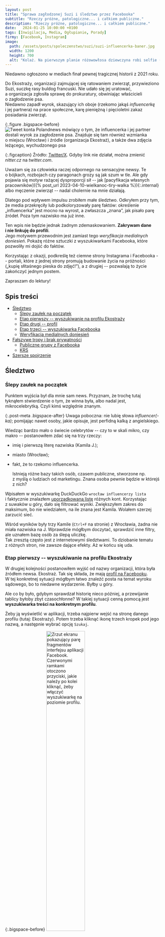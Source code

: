 ```yaml
---
layout: post
title: "Sprawa zagłodzonej Suzi i śledztwo przez Facebooka"
subtitle: "Rzeczy próżne, patologiczne... i całkiem publiczne."
description: "Rzeczy próżne, patologiczne... i całkiem publiczne."
date:   2024-01-25 10:00:00 +0100
tags: [Inwigilacja, Media, Ogłupianie, Porady]
firmy: [Facebook, Instagram]
image:
  path: /assets/posts/spoleczenstwo/suzi/suzi-influencerka-baner.jpg
  width: 1200
  height: 700
  alt: "Kolaż. Na pierwszym planie różowowłosa dziewczyna robi selfie (to facebookowa naklejka od Birdman Inc.). W tle widać nagrobek, a na nim zdjęcie buldożka francuskiego."
---
```



Niedawno ogłoszono w&nbsp;mediach finał pewnej tragicznej historii z&nbsp;2021 roku.

Do Ekostraży, organizacji zajmującej się ratowaniem zwierząt, przywieziono Suzi, suczkę rasy buldog francuski. Nie udało się jej uratować, a&nbsp;organizacja zgłosiła sprawę do prokuratury, obwiniając właścicieli o&nbsp;zagłodzenie psa.  
Niedawno zapadł wyrok, skazujący ich oboje (rzekomo jakąś *influencerkę* i&nbsp;jej partnera) na prace społeczne, karę pieniężną i&nbsp;pięcioletni zakaz posiadania zwierząt.

{:.figure .bigspace-before}
<img src="/assets/posts/spoleczenstwo/suzi/polandnews-suzi-doniesienie.jpg" alt="Tweet konta Polandnews mówiący o&nbsp;tym, że influencerka i&nbsp;jej partner dostali wyrok za zagłodzenie psa. Znajduje się tam również wzmianka o&nbsp;miejscu (Wrocław) i&nbsp;źródle (organizacja Ekostraż), a&nbsp;także dwa zdjęcia leżącego, wychudzonego psa"/>

{:.figcaption}
Źródło: [Twitter/X](https://nitter.cz/thepolandnews_/status/1749113898815414714#m). Gdyby link nie działał, można zmienić *nitter.cz* na *twitter.com*.

Uważam się za człowieka raczej odpornego na sensacyjne newsy. Te o&nbsp;bójkach, rozbojach czy paragonach grozy są jak szum w&nbsp;tle. Ale gdy pojawia się motyw rażącej dysproporcji sił -- jak [pacyfikacja własnych pracowników]({% post_url 2023-04-10-wielkanoc-tiry-walka %}){:.internal} albo męczenie zwierząt -- nadal cholernie na mnie działają.

Dlatego pod wpływem impulsu zrobiłem małe śledztwo. Odkryłem przy tym, że media przekręciły lub podkoloryzowały parę faktów: określenie „influencerka” jest mocno na wyrost, a&nbsp;zwłaszcza „znana”, jak pisało parę źródeł. Poza tym nazwisko ma już inne.

Ten wpis nie będzie jednak żadnym zdemaskowaniem. **Zakrywam dane i&nbsp;nie linkuję do profili**.  
Jego motywem przewodnim jest zamiast tego *weryfikacja medialnych doniesień*. Pokażę różne sztuczki z&nbsp;wyszukiwarkami Facebooka, które pozwoliły mi dojść do faktów.

Korzystając z&nbsp;okazji, podkreślę też ciemne strony Instagrama i&nbsp;Facebooka -- portali, które z&nbsp;jednej strony promują budowanie życia na próżności („kupię słitaśnego pieska do zdjęć!”), a&nbsp;z drugiej -- pozwalają to życie zakończyć jednym postem.

Zapraszam do lektury!

## Spis treści

* [Śledztwo](#śledztwo)
  * [Ślepy zaułek na początek](#ślepy-zaułek-na-początek)
  * [Etap pierwszy -- wyszukiwanie na profilu Ekostraży](#etap-pierwszy--wyszukiwanie-na-profilu-ekostraży)
  * [Etap drugi -- profil](#etap-drugi--profil)
  * [Etap trzeci -- wyszukiwarka Facebooka](#etap-trzeci--wyszukiwarka-facebooka)
  * [Weryfikacja medialnych doniesień](#weryfikacja-medialnych-doniesień)
* [Fałszywe tropy i&nbsp;brak prywatności](#fałszywe-tropy-ibrak-prywatności)
  * [Publiczne grupy z&nbsp;Facebooka](#publiczne-grupy-zfacebooka)
  * [KRS](#krs)
* [Szersze spojrzenie](#szersze-spojrzenie)

## Śledztwo

### Ślepy zaułek na początek

Punktem wyjścia był dla mnie sam news. Przyznam, że trochę tutaj łyknąłem stwierdzenie o&nbsp;tym, że winna była, albo nadal jest, mikrocelebrytką. Czyli kimś względnie znanym.

{:.post-meta .bigspace-after}
Uwaga poboczna: nie lubię słowa *influencer(-ka)*; pomijając nawet osoby, jakie opisuje, jest perfidną kalką z&nbsp;angielskiego.

Wiedząc bardzo mało o&nbsp;świecie celebrytów -- czy to w&nbsp;skali mikro, czy makro -- postanowiłem zdać się na trzy rzeczy:

* imię i&nbsp;pierwszą literę nazwiska (Kamila J.);
* miasto (Wrocław);
* fakt, że to rzekomo influencerka.

  Istnieją różne bazy takich osób, czasem publiczne, stworzone np. z&nbsp;myślą o&nbsp;ludziach od marketingu. Znana osoba pewnie będzie w&nbsp;którejś z&nbsp;nich?

Wpisałem w&nbsp;wyszukiwarkę DuckDuckGo `wrocław influencerzy lista` i&nbsp;faktycznie znalazłem [uporządkowaną listę](https://www.kokohash.com/influencerzy.html) różnych kont. Korzystając z&nbsp;suwaków u&nbsp;góry, dało się filtrować wyniki. Zwiększyłem zakres do maksimum, bo nie wiedziałem, na ile znana jest Kamila. Wolałem szerzej zarzucić sieć.

Wśród wyników były trzy Kamile (`Ctrl+F` na stronie) z&nbsp;Wrocławia, żadna nie miała nazwiska na J. Wprawdzie mógłbym doczytać, sprawdzić inne filtry, ale uznałem bazę osób za ślepą uliczkę.  
Tak zresztą często jest z&nbsp;internetowymi śledztwami. To dziobanie tematu z&nbsp;różnych stron, nie zawsze dające efekty. Aż w&nbsp;końcu się uda.

### Etap pierwszy -- wyszukiwanie na profilu Ekostraży

W drugiej kolejności postanowiłem wyjść od nazwy organizacji, która była źródłem newsa. Ekostraż. Tak się składa, że mają [profil na Facebooku](https://pl-pl.facebook.com/EKOSTRAZ/).  
W tej konkretnej sytuacji mógłbym łatwo znaleźć posta na temat wyroku sądowego, bo to niedawne wydarzenie. Byłby u&nbsp;góry.

Ale co by było, gdybym sprawdzał historię nieco później, a&nbsp;przewijanie tablicy byłoby zbyt czasochłonne? W&nbsp;takiej sytuacji cenną pomocą jest **wyszukiwarka treści na konkretnym profilu**.

Żeby ją wyświetlić w&nbsp;aplikacji, trzeba najpierw wejść na stronę danego profilu (tutaj: Ekostraży). Potem trzeba kliknąć ikonę trzech kropek pod jego nazwą, a&nbsp;następnie wybrać opcję `Szukaj`.

{:.bigspace-before}
<img src="/assets/posts/spoleczenstwo/suzi/fb-wyszukiwarka-na-profilu.jpg" alt="Zrzut ekranu pokazujący parę fragmentów interfejsu aplikacji Facebook. Czerwonymi ramkami otoczono przyciski, jakie należy po kolei kliknąć, żeby włączyć wyszukiwarkę na poziomie profilu." width="50%"/>

{:.figcaption .bigspace-after}
Screeny z&nbsp;aplikacji mobilnej, ale na komputerze jest podobnie.

Wadą tej wyszukiwarki jest to, że patrzy również na treść komentarzy i&nbsp;nie pozwala w&nbsp;żaden sposób ich odsiewać.  
Gdybym szukał popularnego imienia (jak Kamila) na tym dość popularnym profilu, to zapewne by zwróciło większość postów, jakie kiedykolwiek tam dodano -- bo nawet jeśli właściciele nie użyli imienia w&nbsp;poście, to zapewne trafiła się jakaś Kamila w&nbsp;komentarzach.

Dlatego **warto wpisywać słowa rzadsze**, które raczej nie wystąpią w&nbsp;wielu postach. I&nbsp;miałem coś takiego -- imię psa, `Suzi`. Rasę: `buldożek`.

Po kolei wpisałem je w&nbsp;wyszukiwarkę. I&nbsp;bingo! Wyskoczył nie tylko post Ekostraży [na temat wyroku](https://www.facebook.com/EKOSTRAZ/posts/932804571630480/), ale też kilka dawniejszych, ze stycznia i&nbsp;lutego 2021&nbsp;roku, gdy zgłosili całą sprawę.

Można tam znaleźć między innymi list jednego z&nbsp;rodziców dziewczyny, naciskającego na portal, żeby usunęli wpisy. List mówi, że pies miał zapalenie płuc i&nbsp;nie chciał jeść. To akurat ma potwierdzenie w&nbsp;opisach samej Ekostraży. Ale nie zmienia faktu, że zaniedbanie było tragiczne (co zresztą potwierdza treść wyroku sądowego).

W poście na temat wyroku nazwiska są zamazane, ale po samej długości można zauważyć, że Kamila ma około dwa razy dłuższe nazwisko niż druga oskarżona osoba, jej partner Rafał.

Komentarze pod nowszym postem oraz newsem z&nbsp;Twittera (z&nbsp;początku wpisu) to głównie pytania oburzonych ludzi, bez konkretnych danych. Gdzieś mignie co najwyżej wzmianka, że dziewczyna już jakiś czasu temu wyjechała na zachód.

A czy możliwe, że w&nbsp;komentarzach pod postami Ekostraży z&nbsp;2021 roku ktoś wrzucił nazwisko Kamili, a&nbsp;nawet cenniejszą informację, jak link do profilu? Nie mogę tego potwierdzić, ale niewykluczone :wink:

### Etap drugi -- profil

Nazwałem link do profilu „nawet cenniejszą informacją” niż komplet złożony z&nbsp;imienia i&nbsp;nazwiska. Dlaczego? Bo **link do profilu to unikalny identyfikator, niezależny od aktualnej nazwy użytkownika**.

Przykład: ktoś może się nazywać Rafał Kowalski. Po jakiejś aferce ze swoim udziałem zmienia nazwę konta na Gall Anonim.  
Ale link do jego profilu nadal będzie wyglądał jak wcześniej:

<pre class="black-bg mono">
https://facebook.com/rafal.kowalski.jakies_liczby
</pre>

Po kliknięciu wyświetli się aktualny profil, czyli już Gall Anonim. Zmiana nazwy nie uchroniła go przed znalezieniem.

Tak było też w&nbsp;tym przypadku. Po kliknięciu w&nbsp;link ukazała się nie Kamila J., tylko **Kamila G**. Sugerowałoby to, że **dziewczyna zmieniła nazwisko od czasu oskarżenia, a&nbsp;media podały nieaktualną informację**. Ale nie zmieniała swojego linku do konta, więc nadal prowadzi do niej.

Parę informacji z&nbsp;profilu pokrywało się z tymi od Ekostraży:

* to dziewczyna z&nbsp;Wrocławia,
* jej nowe nazwisko jest krótsze od poprzedniego. Długością mogłoby pasować do zamazanego nazwiska drugiego sprawcy, jej partnera.

Zdjęcia profilowego nie ma, informacji na tablicy brak (poza jakimiś najstarszymi bzdetami dodanymi przez aplikacje zewnętrzne). Ale w&nbsp;internecie nic nie ginie, a&nbsp;zdjęcia pływały w&nbsp;jakiejś sekcji komentarzy.

{:.figure .bigspace}
<img src="/assets/posts/spoleczenstwo/suzi/zdjecia-kompilacja.jpg" alt="Zbiór czterech zdjęć wrzuconych przez jakąś użytkowniczkę. Jedno z&nbsp;nich pokazuje psa, jeszcze gdy żył, z&nbsp;czarną wstęgą w&nbsp;rogu. Pozostałe trzy zdjęcia pokazują Kamilę J. pozującą do zdjęć. Oczy i&nbsp;inne dane osobowe zostały tu zakryte czarnymi kwadratami." width="80%"/>

Nowe odkrycie sugeruje, że media po prostu kopiowały treść wyroku, nie cytując aktualnych danych.

Warto jednak zachować sceptycyzm. Czy możliwe, że dziewczyna zmieniła nazwę konta na jakąś losową, ale nie szła za tym zmiana nazwiska?  
Albo: czy możliwe, że to nie ta osoba? Że ktoś kiedyś podrzucił jeden profil, a&nbsp;wszyscy inni to łyknęli? 

### Etap trzeci -- wyszukiwarka Facebooka

Po wygrzebaniu z&nbsp;profilu Ekostraży (potencjalnego) imienia i&nbsp;nazwiska, mogłem ich poszukać w&nbsp;wyszukiwarce „globalnej” Facebooka. Obejmuje ona wszystkie profile, grupy i&nbsp;posty w&nbsp;obrębie ich serwisu.

Aby ją wyświetlić, wystarczy wejść na stronę główną Facebooka i&nbsp;kliknąć w&nbsp;ikonę lupy w&nbsp;górnym rogu. Klikając przyciski pod spodem, można zawężać wyniki do wybranych kategorii. Osobiście patrzyłem pod tagami `Wszystkie` i&nbsp;`Posty`.

{% include info.html
type="Heheszki"
text="Odruchowo wzrok, zamiast ikony lupy, może przyciągnąć pole tekstowe w&nbsp;górnej części interfejsu... Tyle że ono jest od wrzucania treści na profil, a&nbsp;nie wyszukiwania.  
[„Dziadku, to nie tu się wpisuje”](https://wykop.pl/wpis/40229015/dziadku-to-nie-tu-sie-wpisuje-%CA%96-%CA%96-%CA%96-pdk-zawszes)."
%}

W tym miejscu przedstawiam parę zadziwiających zachowań Facebooka.

Po pierwsze: po wpisaniu `Kamila J...` (oczywiście wpisywałem tu *pełne* nazwisko) samo podsunęło mi aktualny profil, z&nbsp;nazwiskiem zmienionym.

{:.figure .bigspace}
<img src="/assets/posts/spoleczenstwo/suzi/fb-wyszukiwarka-glowna.jpg" alt="Zrzut ekranu pokazujący wyniki wyzukiwania na Facebooka. W&nbsp;górnej części widać wyszukiwarkę i&nbsp;wpisane tam imię i&nbsp;nazwisko (częściowo zakryte). Pod spodem widać proponowany profil należący do dziewczyny o&nbsp;innym nazwisku."  width="50%"/>

Mocny dowód na to, że **wyszukiwarka uwzględnia identyfikator profilu, obecny w&nbsp;linku do niego**. Tylko tam pozostało dawne nazwisko Kamili.

Wniosek: nawet gdyby nikt nie dodał bezpośrednich linków do profilu, sama znajomość starego nazwiska pozwoliłaby szybko znaleźć nowe konto.

{:.post-meta .bigspace-after}
Chyba że to tylko mnie się wyświetla, z&nbsp;uwagi na wcześniejsze odwiedzenie jej profilu.

Jeśli ktoś [zmieni link do swojego konta](https://pl-pl.facebook.com/help/203523569682738?helpref=faq_content) przez ustawienia lub ma nowsze konto, a&nbsp;zatem ciąg liczb zamiast imienia i&nbsp;nazwiska, to *raczej* nie pojawi się w&nbsp;wyszukiwarce. Sprawdziłem na przykładzie paru znajomych.

Po drugie: kiedy poszukałem z&nbsp;kolei pod hasłem `Kamila G...`, to wyskakiwały mi posty pełne oburzenia, napisane świeżo po aferze z&nbsp;2021 roku, z&nbsp;linkiem do konta.

Sęk w&nbsp;tym, że w&nbsp;ich treści było jedynie stare nazwisko, a&nbsp;nie to szukane. Co więcej, w&nbsp;przypadku szukania po *starym* nazwisku -- obecnym przecież w&nbsp;tekście -- żaden z&nbsp;tych postów się nie pojawiał.

{:.figure .bigspace}
<img src="/assets/posts/spoleczenstwo/suzi/stare-nazwisko-udostepnienie.jpg" alt="Zrzut ekranu pokazujący post mówiący, że Kamila niżej już upaść nie może. Jest tam oznaczone jej konto, ale nazwa użytkownika zawiera stare nazwisko" width="50%"/>

Wnioski mam dwa:

1. Kiedy w&nbsp;postach pojawiają się oznaczenia kont (linki do nich, ukryte pod nazwą konta), to **Facebook nie patrzy na słowa odpowiadające linkowi, tylko na sam link**.
2. Wyszukiwarka automatycznie wykonuje przejście `szukana nazwa → linki do kont o takiej nazwie → posty zawierające te linki`.

Po trzecie: wyszukanie pod hasłem `Kamila G...` wyświetliło również wydarzenie z&nbsp;życia -- ślub z&nbsp;Rafałem G. Przez jakiś dziwny splot ustawień **było ukryte na tablicy dziewczyny, ale widoczne w&nbsp;wyszukiwarce**.

{:.figure .bigspace}
<img src="/assets/posts/spoleczenstwo/suzi/kamila-g-slub.jpg" alt="Zrzut ekranu pokazujący infomację o&nbsp;tym, że w&nbsp;2022 roku Kamila wzięła ślub z&nbsp;Rafałem G."  width="50%"/>

Klikając w&nbsp;link do profilu, mogłem potwierdzić, że istotnie prowadzi do tej samej Kamili, która została wcześniej oskarżona w&nbsp;komentarzach. Do tego imię męża pokrywa się z imieniem oskarżonego partnera. Zgadza się również długość nazwisk. I&nbsp;data -- zmiana nazwiska w&nbsp;2022 roku, po dacie oskarżenia, ale przed publikacją wyroku.

Dalej już nie szukałem, bo miałem mocne dowody.

### Weryfikacja medialnych doniesień

Wszystkie znalezione przez mnie informacje sugerują, że Kamila J. od buldożki Suzi jest od dłuższego czasu Kamilą G. Oznaczałoby to, że **Ekostraż i&nbsp;media jedynie zacytowali wyrok, nie aktualizując informacji**.

Kolejnym przekłamaniem może być nazywanie dziewczyny influencerką. Chyba że spojrzy się na to słowo luźno, podpinając tu każdą osobę, która coś zarobi na reklamach w&nbsp;social mediach.

Jeszcze większym przekłamaniem byłoby mówienie o&nbsp;*znanej* influencerce.  
Poszukałem dawnego nicka w&nbsp;archiwach internetowych, zaś imienia na Twitterze i&nbsp;w wyszukiwarkach. Nie zauważyłem żadnych wzmianek innych niż te związane z&nbsp;aferą. Nikim znanym raczej nie była.

Być może miała ambicje na bycie sławną. Miał być blichtr i&nbsp;lans, francuski piesek. Ale po aferce w&nbsp;2021 roku to rypło. Został brak rozpoznawalności, zapewne praca fizyczna za granicą. A&nbsp;od paru dni również prace społeczne do odbębnienia.

Jeśli ktoś zobaczył medialne nagłówki i&nbsp;się wkurzył, że znów komuś sławnemu uchodzą na sucho nieludzkie rzeczy, to spieszę uspokoić :slightly_smiling_face: Ta historia była nieco inna.

Oburzenie na przywileje i&nbsp;układziki to dobra rzecz. Ale proponuję je przekierować z&nbsp;tej sprawy na inne, takie jak ta dotycząca [rodziny zabitej na drodze A1](https://businessinsider.com.pl/wiadomosci/kim-jest-sebastian-m-czasem-widac-go-bylo-w-tym-aucie/j1jt7mz).

## Fałszywe tropy i&nbsp;brak prywatności

Podczas poszukiwań -- zwłaszcza w&nbsp;stanie wzburzenia, gdy trwa głośna afera -- łatwo dać się nabrać i&nbsp;wskazać niewinną osobę.  
Gniew tłumu rzadko jest precyzyjnym snajperskim strzałem. To raczej wystrzały ze śrutówki. Duży rozrzut i&nbsp;trafianie w&nbsp;postronne cele.

W tym przypadku też dałoby się trafić, w&nbsp;różnych miejscach, na kobiety pasujące do szukanego wzorca. Problem w&nbsp;tym, że byłyby to błędne tropy i&nbsp;niewinne osoby.

### Publiczne grupy z&nbsp;Facebooka

W tej części pokażę, jak wrażliwe rzeczy na temat osób postronnych wyświetliła w&nbsp;jednym miejscu wyszukiwarka Facebooka, kiedy szukałem pod hasłami `Kamila G...` i&nbsp;`Kamila J...`.  
**Nie odbijałem na niczyje profile, wszystko pokazała sama wyszukiwarka postów**. Znajdująca często te dodane na grupach publicznych.

{% include info.html
type="Ciekawostka"
text="Właściciele niektórych grup na Facebooku mają taki dziwny zwyczaj, że oznaczają w&nbsp;postach osoby, które niedawno dołączyły do grupy.  
W ten sposób, jeśli grupa jest publiczna, **nawet ludzie nieaktywni na grupie, bierni czytelnicy, wyskoczą w&nbsp;ogólnej wyszukiwarce** po wpisaniu ich nazwisk.  
Dla ilustracji -- jakiś losowy post, w&nbsp;który się nie wczytywałem."
trailer="<p class='figure'><img src='/assets/posts/spoleczenstwo/suzi/fb-grupa-publiczna-oznaczenie.jpg' alt='Screen fragmentu posta z&nbsp;Facebooka, witającego w&nbsp;grupie nowych członków. Poniżej znajduje się lista nazw użytkownikow, z&nbsp;których każda jest jednocześnie linkiem do profilu.' width='70%'/></p>"
%}

Jeden z&nbsp;fałszywych tropów to dziewczyna, która również jest z&nbsp;okolic Wrocławia... I, co więcej, również pisała publicznie o&nbsp;swoim buldogu francuskim.

W wyszukiwarce wyskakują posty witające ją w&nbsp;różnych grupach tematycznych, poświęconych m.in. rozwojowi, językowi hiszpańskiemu... Albo, pod koniec zeszłego roku, w&nbsp;grupie „Odzyskaj dobre życie po rozstaniu”. 

Wyszukiwarka podrzuciła też posty związane z&nbsp;niewinną kobietą ze Śląska. Również z&nbsp;domyślnym obrazkiem profilowym, jak Kamila z&nbsp;Wrocławia. Jedynym sposobem na ich rozróżnienie byłoby patrzenie, do jakiego profilu prowadzą linki.

Ta osoba była bardzo aktywna na grupach publicznych, zadawała liczne pytania. Jednego dnia pisze na jednej publicznej grupie, że niebawem ma ślub, a&nbsp;jest w&nbsp;siódmym miesiącu i&nbsp;się stresuje. Na innej grupce -- wedle chronologii parę tygodni po tym ślubie -- prosi kogoś o&nbsp;anonimową poradę w kwestii związku.

Ludzie mogą być przekonani, że grupy dają jakąś prywatność, że tylko inni uczestnicy zobaczą posty. Jest inaczej. **Wszystkie te (czasem wrażliwe) informacje są publicznie widoczne**.

### KRS

Innym ślepym zaułkiem był Krajowy Rejestr Sądowy. Nim przeszedłem do ogólnej wyszukiwarki Facebooka, zerknąłem też do swojej bazy firm wpisanych do KRS-u (czyli w&nbsp;uproszczeniu: większych niż jednoosobowe działalności).  
Pod hasłem `Kamila G...` wyskoczyły dwie osoby z&nbsp;dwóch różnych firm.

{:.post-meta .bigspace-after}
Sprawdziłem to na etapie, gdy jeszcze wierzyłem medialnym doniesieniom o&nbsp;*znanej* influencerce. Takie osoby zakładają czasem własne spółki.

W KRS-ie znajdują się również numery PESEL, z&nbsp;których łatwo można odczytać daty urodzenia znalezionych osób. Nie zgadzały się. Jedna z&nbsp;nich urodziła się w&nbsp;roku 1986, a&nbsp;druga w&nbsp;2000.  
Wyrok sądu udostępniony przez Ekostraż wyraźnie wskazuje natomiast, że rokiem urodzenia Kamili był 1999.

Poza tym nie zgadzała się chronologia. Jedyne zdarzenie z&nbsp;udziałem młodszej „KRS-owej” Kamili G. (dodanie do zarządu) miało miejsce w&nbsp;2021 roku. W&nbsp;tamtym czasie Kamila „wrocławska”, od sprawy Suzi, była jeszcze Kamilą J.
 
Wniosek dość intuicyjny -- wiele kombinacji imion i&nbsp;nazwisk się powtarza. Nawet tak drobne, ogólnikowe informacje jak rok urodzenia są cennym sposobem na ich rozróżnienie.

## Szersze spojrzenie

Choć ta konkretna sprawa wiąże się z&nbsp;określonymi osobami, proponuję spojrzeć nieco szerzej. To dobra ilustracja kilku ogólniejszych, współczesnych patologii.

Po pierwsze -- **medialne przekłamania**. Praktycznie wszystkie źródła (Wprost, Wyborcza, lokalne portale) powieliły z&nbsp;komunikatu Ekostraży informację o „Kamili J.” (nazwisko nieaktualne w&nbsp;momencie ogłaszania wyroku) oraz o&nbsp;„influencerce”. Niektóre, co gorsza, napisały o&nbsp;„*znanej* influencerce”.

To kolejny przykład na to, że współczesne wiadomości coraz częściej są odtwórcze i&nbsp;podają informacje dalej, bez dokładnej weryfikacji.

Wiele artykułów na temat sprawy Suzi to właściwie jeden osadzony post i&nbsp;parę zdań na jego temat, mówiących właściwie to samo. Raz jest „partner”, raz „konkubent”, sens ten sam.

To prawie tak, jakby (szok i&nbsp;niedowierzanie!) media optymalizowały działania pod szybką publikację oburzającego newsa. Medialny *fast food*.

Po drugie -- **sama koncepcja zwierząt ozdobnych**.

Choć wina leży po stronie właścicieli psa, prawdopodobnie nie byli sadystami, którzy celowo go głodzili. To raczej kwestia kompletnej nieudolności i&nbsp;ignorancji. A&nbsp;powodem, dla którego Suzi zaczęła mniej jeść, było zapalenie płuc, jakiego się nabawiła.

Problem w&nbsp;tym, że buldogi francuskie ponoć z&nbsp;założenia są podatne na różne choroby, w&nbsp;tym infekcje dróg oddechowych.  
Drogą doboru sztucznego hodowcy uzyskali małego psa o&nbsp;charakterystycznym wyglądzie. Ale po drodze, pośród tych wszystkich krzyżówek, nazbierał pakiet wad genetycznych.

{% include comment.html
source="facebook"
author="G."
text="Niby czemu mam odpuścić takie rady? Znikąd się ten przypadek nie wziął. Proszę przeczytać treść -- pies choruje w&nbsp;sposób typowy dla tej rasy, to rasa ze zniszczonym układem oddechowym od urodzenia. A&nbsp;tu jeszcze wyskakują wielbiciele buldożków z&nbsp;lamentami... hipokryzja poziom zaawansowany."
%}

{% include comment.html
source="facebook"
author="Małgorzata Z."
text="Niestety teraz ludzie kupują ładne zwierzęta, rasowe, modyfikowane, i&nbsp;trzeba liczyć się z tym, że leczenie będzie kosztowne. Takie kundelki to mało kiedy chorują, a&nbsp;\[moi znajomi\], którzy mają rasowe psy (zwłaszcza te malutkie, tzw. torebkowe) ciągle latają po lekarzach..."
%}

{:.figcaption}
Źródło: komentarze pod postami Ekostraży, lekka edycja moja.  
Mam lekką urazę do używania słowa „modyfikowane” wobec doboru sztucznego. Z&nbsp;resztą się zgadzam.

Niektórzy w&nbsp;komentarzach twierdzą, że ten konkretny pies został kupiony z&nbsp;lewej hodowli i&nbsp;to stąd problemy. Może. Mnie tam razi sama idea namnażania osobników *de facto* okaleczonych i&nbsp;lansowania ich jako ładne akcesoria.

Po trzecie -- **bezmyślny konsumpcjonizm**.

Informacje na temat Kamili (wyciągnięte przez komentujących albo obecne na profilu) sugerują pewien charakterystyczny styl życia. Intensywne podkreślanie wyglądu. Nowinki z&nbsp;programu Warsaw Shore udostępniane na profilu. Celebryci amerykańscy w&nbsp;treściach polubionych.

Francuski piesek -- być może kupiony po taniości -- mógł być po prostu elementem tego *zestawu przyszłej gwiazdy*. Ale nikt nie uprzedził, że będzie miał wymagania.

Platformy w&nbsp;stylu Facebooka, a&nbsp;zwłaszcza Instagram, sugerują ludziom, że każdy może zostać gwiazdą. Ale musi naśladować większe gwiazdy. Niektórzy spróbują, zapożyczą się, parę razy zarobią na reklamie kosmetyków. I&nbsp;się wkręcają.

Nie oszczędzają, bo tkwią w&nbsp;zaklętym kręgu, w&nbsp;którym trzeba pokazywać przepych, a&nbsp;zatem wydawać. A&nbsp;potem jedna afera wystarczy, żeby zmieść taką osobę z&nbsp;planszy. Popadnie w&nbsp;niełaskę, straci współprace i&nbsp;zostanie z&nbsp;wątłymi oszczędnościami. **Koniec końców wiele osób i&nbsp;tak pójdzie do tego rodzaju pracy, jakiej chciało uniknąć**.

I fakt na koniec -- wśród młodych osób w&nbsp;Polsce ponad połowa chciałaby zostać w&nbsp;przyszłości [właśnie takimi mikrocelebrytami](https://www.infor.pl/prawo/dziecko-i-prawo/6365017,kim-chce-zostac-w-przyszlosci-dzisiejsze-dziecko-influencerem.html#dzieci-chca-byc-influencerami). Czy za kilka lat będzie wielka fala rozczarowań? To się zobaczy.

